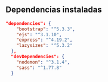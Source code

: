## Dependencias instaladas
```json
"dependencies": {
    "bootstrap": "^5.3.3",
    "ejs": "^3.1.10",
    "express": "^4.19.2",
    "lazysizes": "^5.3.2"
  },
  "devDependencies": {
    "nodemon": "^3.1.4",
    "sass": "^1.77.8"
  }
```
